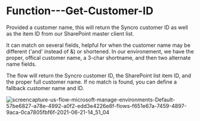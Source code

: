 # Function---Get-Customer-ID
Provided a customer name, this will return the Syncro customer ID as well as the item ID from our SharePoint master client list.  

It can match on several fields, helpful for when the customer name may be different ('and' instead of &) or shortened.  In our environement, we have the proper, offical customer name, a 3-char shortname, and then two alternate name fields.

The flow will return the Syncro customer ID, the SharePoint list item ID, and the proper full customer name.
If no match is found, you can define a fallback customer name and ID.


![screencapture-us-flow-microsoft-manage-environments-Default-57be6827-a78e-4992-a0f2-edd3e4226e8f-flows-f651e67a-7459-4897-9aca-0ca7805fbf6f-2021-06-21-14_51_04](https://user-images.githubusercontent.com/49880736/122813506-088da400-d2a1-11eb-93b3-f1f74dae9417.png)
